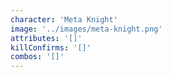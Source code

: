 ```yaml
---
character: 'Meta Knight'
image: '../images/meta-knight.png'
attributes: '[]'
killConfirms: '[]'
combos: '[]'
---
```

